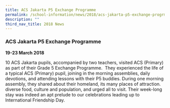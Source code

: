 ```yaml
---
title: ACS Jakarta P5 Exchange Programme
permalink: /school-information/news/2018/acs-jakarta-p5-exchange-progrmame/
description: ""
third_nav_title: 2018 News
---
```



### **ACS Jakarta P5 Exchange Programme**
**19-23 March 2018**

10 ACS Jakarta pupils, accompanied by two teachers, visited ACS (Primary) as part of their Grade 5 Exchange Programme.  They experienced the life of a typical ACS (Primary) pupil, joining in the morning assemblies, daily devotions, and attending lessons with their P5 buddies. During one morning assembly, they shared about their homeland, its many places of attraction. diverse food, culture and population, and urged all to visit. Their week-long stay was indeed an apt prelude to our celebrations leading up to International Friendship Day.